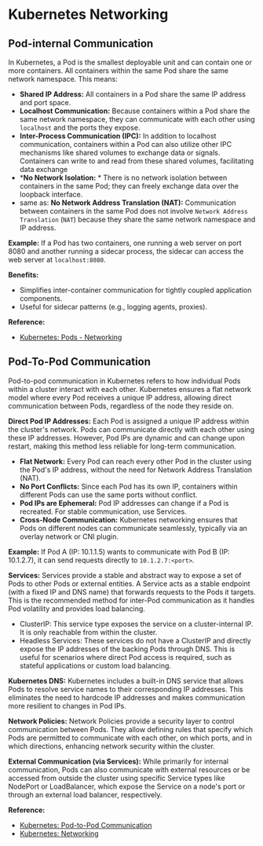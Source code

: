 # Kubernetes Networking

## Pod-internal Communication
  
In Kubernetes, a Pod is the smallest deployable unit and can contain one or more containers. All containers within the same Pod share the same network namespace. This means:

- **Shared IP Address:** 
    All containers in a Pod share the same IP address and port space.
- **Localhost Communication:** 
    Because containers within a Pod share the same network namespace, they can communicate with each other using `localhost` and the ports they expose.
- **Inter-Process Communication (IPC):**
    In addition to localhost communication, containers within a Pod can also utilize other IPC mechanisms like shared volumes to exchange data or signals. Containers can write to and read from these shared volumes, facilitating data exchange
- ***No Network Isolation:** *
    There is no network isolation between containers in the same Pod; they can freely exchange data over the loopback interface.
- same as: **No Network Address Translation (NAT):**
    Communication between containers in the same Pod does not involve `Network Address Translation` (`NAT`) because they share the same network namespace and IP address.


**Example:**
If a Pod has two containers, one running a web server on port 8080 and another running a sidecar process, the sidecar can access the web server at `localhost:8080`.

**Benefits:**
- Simplifies inter-container communication for tightly coupled application components.
- Useful for sidecar patterns (e.g., logging agents, proxies).

**Reference:**
- [Kubernetes: Pods - Networking](https://kubernetes.io/docs/concepts/workloads/pods/#pod-networking)
  
## Pod-To-Pod Communication
  
Pod-to-pod communication in Kubernetes refers to how individual Pods within a cluster interact with each other. Kubernetes ensures a flat network model where every Pod receives a unique IP address, allowing direct communication between Pods, regardless of the node they reside on.

**Direct Pod IP Addresses:**
Each Pod is assigned a unique IP address within the cluster's network. Pods can communicate directly with each other using these IP addresses. However, Pod IPs are dynamic and can change upon restart, making this method less reliable for long-term communication.

- **Flat Network:** Every Pod can reach every other Pod in the cluster using the Pod's IP address, without the need for Network Address Translation (NAT).
- **No Port Conflicts:** Since each Pod has its own IP, containers within different Pods can use the same ports without conflict.
- **Pod IPs are Ephemeral:** Pod IP addresses can change if a Pod is recreated. For stable communication, use Services.
- **Cross-Node Communication:** Kubernetes networking ensures that Pods on different nodes can communicate seamlessly, typically via an overlay network or CNI plugin.

**Example:**
If Pod A (IP: 10.1.1.5) wants to communicate with Pod B (IP: 10.1.2.7), it can send requests directly to `10.1.2.7:<port>`.

**Services:**
Services provide a stable and abstract way to expose a set of Pods to other Pods or external entities. A Service acts as a stable endpoint (with a fixed IP and DNS name) that forwards requests to the Pods it targets. This is the recommended method for inter-Pod communication as it handles Pod volatility and provides load balancing.

- ClusterIP: This service type exposes the service on a cluster-internal IP. It is only reachable from within the cluster.
- Headless Services: These services do not have a ClusterIP and directly expose the IP addresses of the backing Pods through DNS. This is useful for scenarios where direct Pod access is required, such as stateful applications or custom load balancing. 
  
**Kubernetes DNS:**
Kubernetes includes a built-in DNS service that allows Pods to resolve service names to their corresponding IP addresses. This eliminates the need to hardcode IP addresses and makes communication more resilient to changes in Pod IPs.
  
**Network Policies:**
Network Policies provide a security layer to control communication between Pods. They allow defining rules that specify which Pods are permitted to communicate with each other, on which ports, and in which directions, enhancing network security within the cluster.
  
**External Communication (via Services):**
While primarily for internal communication, Pods can also communicate with external resources or be accessed from outside the cluster using specific Service types like NodePort or LoadBalancer, which expose the Service on a node's port or through an external load balancer, respectively.
  
**Reference:**  
- [Kubernetes: Pod-to-Pod Communication](https://kubernetes.io/docs/concepts/architecture/overview/#pod-to-pod-communication)
- [Kubernetes: Networking](https://kubernetes.io/docs/concepts/cluster-administration/networking/)
  
